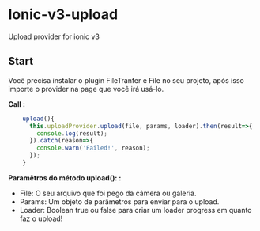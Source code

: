 # Ionic-v3-upload
Upload provider for ionic v3

## Start ##
Você precisa instalar o plugin FileTranfer e File no seu projeto, após isso importe o provider na page que você irá usá-lo.


**Call :**

```typescript
    upload(){
      this.uploadProvider.upload(file, params, loader).then(result=>{
        console.log(result);
      }).catch(reason=>{
        console.warn('Failed!', reason);
      });
    }
```

**Paramêtros do método upload(): :**
- File: O seu arquivo que foi pego da câmera ou galeria.
- Params: Um objeto de parâmetros para enviar para o upload.
- Loader: Boolean true ou false para criar um loader progress em quanto faz o upload!
